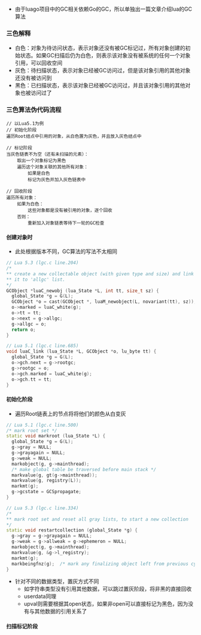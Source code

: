 ## 

- 由于luago项目中的GC相关依赖Go的GC，所以单独出一篇文章介绍lua的GC算法

### 三色解释

- 白色：对象为待访问状态，表示对象还没有被GC标记过，所有对象创建的初始状态。如果GC扫描后仍为白色，则表示该对象没有被系统的任何一个对象引用，可以回收空间
- 灰色：待扫描状态，表示对象已经被GC访问过，但是该对象引用的其他对象还没有被访问到
- 黑色：已扫描状态，表示该对象已经被GC访问过，并且该对象引用的其他对象也被访问过了

### 三色算法伪代码流程

```
// 以Lua5.1为例
// 初始化阶段
遍历Root结点中引用的对象，从白色置为灰色，并且放入灰色结点中

// 标记阶段
当灰色链表不为空（还有未扫描的元素）：
	取出一个对象标记为黑色
	遍历这个对象关联的其他所有对象：
		如果是白色
		标记为灰色并加入灰色链表中
		
// 回收阶段
遍历所有对象：
	如果为白色：
		这些对象都是没有被引用的对象，逐个回收
	否则：
		重新加入对象链表等待下一轮的GC检查
```

#### 创建对象时

- 此处根据版本不同，GC算法的写法不太相同

```cpp
// Lua 5.3 (lgc.c line.204)
/*
** create a new collectable object (with given type and size) and link
** it to 'allgc' list.
*/
GCObject *luaC_newobj (lua_State *L, int tt, size_t sz) {
  global_State *g = G(L);
  GCObject *o = cast(GCObject *, luaM_newobject(L, novariant(tt), sz));
  o->marked = luaC_white(g);
  o->tt = tt;
  o->next = g->allgc;
  g->allgc = o;
  return o;
}

// Lua 5.1 (lgc.c line.685)
void luaC_link (lua_State *L, GCObject *o, lu_byte tt) {
  global_State *g = G(L);
  o->gch.next = g->rootgc;
  g->rootgc = o;
  o->gch.marked = luaC_white(g);
  o->gch.tt = tt;
}
```

#### 初始化阶段

- 遍历Root链表上的节点将将他们的颜色从白变灰

```cpp
// Lua 5.1 (lgc.c line.500)
/* mark root set */
static void markroot (lua_State *L) {
  global_State *g = G(L);
  g->gray = NULL;
  g->grayagain = NULL;
  g->weak = NULL;
  markobject(g, g->mainthread);
  /* make global table be traversed before main stack */
  markvalue(g, gt(g->mainthread));
  markvalue(g, registry(L));
  markmt(g);
  g->gcstate = GCSpropagate;
}

// Lua 5.3 (lgc.c line.334)
/*
** mark root set and reset all gray lists, to start a new collection
*/
static void restartcollection (global_State *g) {
  g->gray = g->grayagain = NULL;
  g->weak = g->allweak = g->ephemeron = NULL;
  markobject(g, g->mainthread);
  markvalue(g, &g->l_registry);
  markmt(g);
  markbeingfnz(g);  /* mark any finalizing object left from previous cycle */
}
```

- 针对不同的数据类型，置灰方式不同
  - 如字符串类型没有引用其他数据，可以跳过置灰阶段，将非黑的直接回收
  - userdata同理
  - upval则需要根据其open状态，如果非open可以直接标记为黑色，因为没有与其他数据的引用关系了

#### 扫描标记阶段

